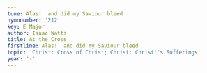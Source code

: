 ```yaml
---
tune: Alas!  and did my Saviour bleed
hymnnumber: '212'
key: E Major
author: Isaac Watts
title: At the Cross
firstline: Alas!  and did my Saviour bleed
topic: 'Christ: Cross of Christ; Christ: Christ''s Sufferings'
year: '-'
---
```

